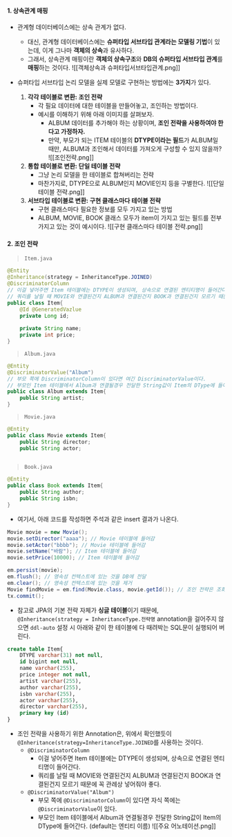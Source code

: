 
#### 1. 상속관계 매핑

- 관계형 데이터베이스에는 상속 관계가 없다.
	- 대신, 관계형 데이터베이스에는 **슈퍼타입 서브타입 관계라는 모델링 기법**이 있는데, 이게 그나마 **객체의 상속**과 유사하다.
	- 그래서, 상속관계 매핑이란 **객체의 상속구조**와 **DB의 슈퍼타입 서브타입 관계**를 **매핑**하는 것이다.
![[객체상속과 슈퍼타입서브타입관계.png]]

- 슈퍼타입 서브타입 논리 모델을 실제 모델로 구현하는 방법에는 **3가지**가 있다.
	1. **각각 테이블로 변환: 조인 전략**
		- 각 필요 데이터에 대한 테이블을 만들어놓고, 조인하는 방법이다.
		- 예시를 이해하기 위해 아래 이미지를 살펴보자. 
			- ALBUM 데이터를 추가해야 하는 상황이며, **조인 전략을 사용하여야 한다고 가정하자.**
			- 만약, 부모가 되는 ITEM 테이블의 **DTYPE이라는 필드**가 ALBUM일 때만, ALBUM과 조인해서 데이터를 가져오게 구성할 수 있지 않을까?
	![[조인전략.png]]
	2. **통합 테이블로 변환: 단일 테이블 전략**
		- 그냥 논리 모델을 한 테이블로 합쳐버리는 전략
		- 마찬가지로, DTYPE으로 ALBUM인지 MOVIE인지 등을 구별한다.
	   ![[단일 테이블 전략.png]]
	3. **서브타입 테이블로 변환: 구현 클래스마다 테이블 전략**
		- 구현 클래스마다 필요한 정보를 모두 가지고 있는 방법
		- ALBUM, MOVIE, BOOK 클래스 모두가 item이 가지고 있는 필드를 전부 가지고 있는 것이 예시이다.
	![[구현 클래스마다 테이블 전략.png]]


#### 2. 조인 전략

> `Item.java`
```java
@Entity
@Inheritance(strategy = InheritanceType.JOINED)
@DiscriminatorColumn 
// 이걸 넣어주면 Item 테이블에는 DTYPE이 생성되며, 상속으로 연결된 엔티티명이 들어간다.
// 쿼리를 날릴 때 MOVIE와 연결된건지 ALBUM과 연결된건지 BOOK과 연결된건지 모르기 때문에 꼭 관례상 넣어줘야 좋다.
public class Item{
	@Id @GeneratedVazlue
	private Long id;
	
	private String name;
	private int price;
}
```

> `Album.java`
```java
@Entity
@DiscriminatorValue("Album") 
// 부모 쪽에 DiscriminatorColumn이 있다면 여긴 DiscriminatorValue이다.
// 부모인 Item 테이블에서 Album과 연결될경우 전달한 String값이 Item의 DType에 들어간다. (default는 엔티티)
public class Album extends Item{
	public String artist;
}
```

> `Movie.java`
```java
@Entity
public class Movie extends Item{
	public String director;
	public String actor;
	
```

> `Book.java`
```java
@Entity
public class Book extends Item{
	public String author;
	public String isbn;
}
```

- 여기서, 아래 코드를 작성하면 주석과 같은 insert 결과가 나온다.
```java
Movie movie = new Movie();
movie.setDirector("aaaa"); // Movie 테이블에 들어감
movie.setActor("bbbb"); // Movie 테이블에 들어감
movie.setName("바람"); // Item 테이블에 들어감
movie.setPrice(10000); // Item 테이블에 들어감

em.persist(movie);
em.flush(); // 영속성 컨텍스트에 있는 것을 DB에 전달
em.clear(); // 영속성 컨텍스트에 있는 것을 제거
Movie findMovie = em.find(Movie.class, movie.getId()); // 조인 전략은 조회할 때, JOIN하여 가져옴
tx.commit();
```

- 참고로 JPA의 기본 전략 자체가 **싱글 테이블**이기 때문에, `@Inheritance(strategy = InheritanceType.전략명` annotation을 걸어주지 않으면 `ddl-auto` 설정 시 아래와 같이 한 테이블에 다 때려박는 SQL문이 실행되어 버린다.
```sql
create table Item{
	DTYPE varchar(31) not null,
	id bigint not null,
	name varchar(255),
	price integer not null,
	artist varchar(255),
	author varchar(255),
	isbn varchar(255),
	actor varchar(255),
	director varchar(255),
	primary key (id)
}
```

- 조인 전략을 사용하기 위한 Annotation은, 위에서 확인했듯이 `@Inheritance(strategy=InheritanceType.JOINED`를 사용하는 것이다.
	- `@DiscriminatorColumn`
		- 이걸 넣어주면 Item 테이블에는 DTYPE이 생성되며, 상속으로 연결된 엔티티명이 들어간다.
		- 쿼리를 날릴 때 MOVIE와 연결된건지 ALBUM과 연결된건지 BOOK과 연결된건지 모르기 때문에 꼭 관례상 넣어줘야 좋다.
	- `@DiscriminatorValue("Album")`
		- 부모 쪽에 `@DiscriminatorColumn`이 있다면 자식 쪽에는 `@DiscriminatorValue`이 있다.
		- 부모인 Item 테이블에서 Album과 연결될경우 전달한 String값이 Item의 DType에 들어간다. (default는 엔티티 이름)
![[주요 어노테이션.png]]